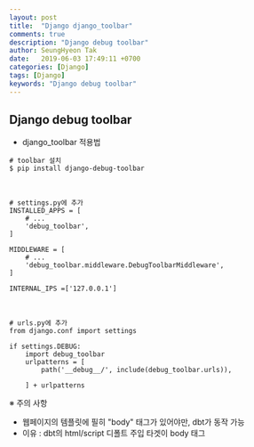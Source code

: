 ```yaml
---
layout: post
title:  "Django django_toolbar"
comments: true
description: "Django debug toolbar"
author: SeungHyeon Tak
date:   2019-06-03 17:49:11 +0700
categories: [Django]
tags: [Django]
keywords: "Django debug toolbar"
---
```

## Django debug toolbar

* django_toolbar 적용법


```
# toolbar 설치
$ pip install django-debug-toolbar
```
<br>

```
# settings.py에 추가
INSTALLED_APPS = [
    # ...
    'debug_toolbar',
]

MIDDLEWARE = [
    # ...
    'debug_toolbar.middleware.DebugToolbarMiddleware',
]

INTERNAL_IPS =['127.0.0.1']

```
<br>

```
# urls.py에 추가
from django.conf import settings

if settings.DEBUG:
    import debug_toolbar
    urlpatterns = [
        path('__debug__/', include(debug_toolbar.urls)),

    ] + urlpatterns
```

※ 주의 사항
  * 웹페이지의 템플릿에 필히 "body" 태그가 있어야만, dbt가 동작 가능
  * 이유 : dbt의 html/script 디폴트 주입 타겟이 body 태그
